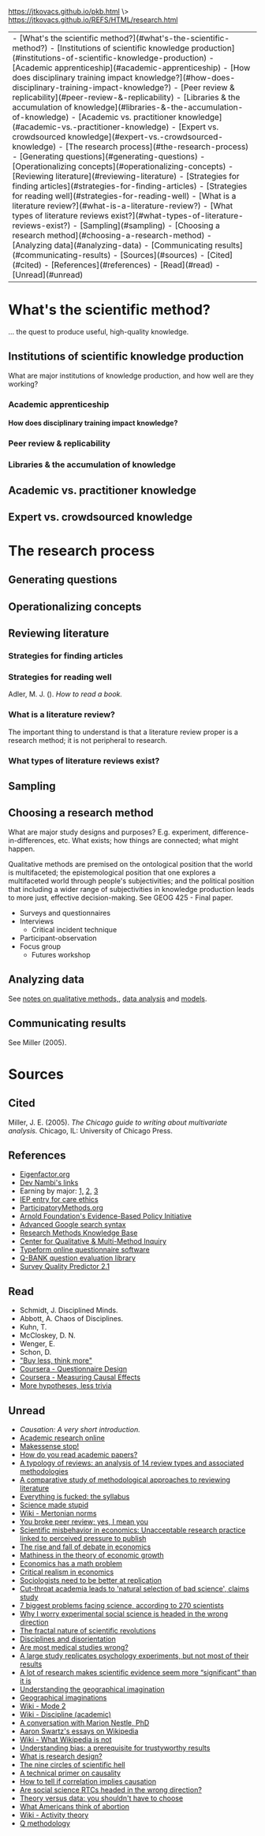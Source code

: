 <p id="path"><a href="../../pkb.html">https://jtkovacs.github.io/pkb.html</a> \> <a href="https://jtkovacs.github.io/REFS/HTML/research.html">https://jtkovacs.github.io/REFS/HTML/research.html</a></p><table class="TOC"><tr><td>- [What's the scientific method?](#what's-the-scientific-method?)
	- [Institutions of scientific knowledge production](#institutions-of-scientific-knowledge-production)
		- [Academic apprenticeship](#academic-apprenticeship)
			- [How does disciplinary training impact knowledge?](#how-does-disciplinary-training-impact-knowledge?)
		- [Peer review & replicability](#peer-review-&-replicability)
		- [Libraries & the accumulation of knowledge](#libraries-&-the-accumulation-of-knowledge)
	- [Academic vs. practitioner knowledge](#academic-vs.-practitioner-knowledge)
	- [Expert vs. crowdsourced knowledge](#expert-vs.-crowdsourced-knowledge)
- [The research process](#the-research-process)
	- [Generating questions](#generating-questions)
	- [Operationalizing concepts](#operationalizing-concepts)
	- [Reviewing literature](#reviewing-literature)
		- [Strategies for finding articles](#strategies-for-finding-articles)
		- [Strategies for reading well](#strategies-for-reading-well)
		- [What is a literature review?](#what-is-a-literature-review?)
		- [What types of literature reviews exist?](#what-types-of-literature-reviews-exist?)
	- [Sampling](#sampling)
	- [Choosing a research method](#choosing-a-research-method)
	- [Analyzing data](#analyzing-data)
	- [Communicating results](#communicating-results)
- [Sources](#sources)
	- [Cited](#cited)
	- [References](#references)
	- [Read](#read)
	- [Unread](#unread)
</td></tr></table>

# What's the scientific method?

... the quest to produce useful, high-quality knowledge.

## Institutions of scientific knowledge production

What are major institutions of knowledge production, and how well are they working?

### Academic apprenticeship

#### How does disciplinary training impact knowledge?

### Peer review & replicability

### Libraries & the accumulation of knowledge

## Academic vs. practitioner knowledge

## Expert vs. crowdsourced knowledge



# The research process

## Generating questions

## Operationalizing concepts

## Reviewing literature

### Strategies for finding articles

### Strategies for reading well

Adler, M. J. (). _How to read a book._

### What is a literature review?

The important thing to understand is that a literature review proper is a research method; it is not peripheral to research.

### What types of literature reviews exist?

## Sampling

## Choosing a research method

What are major study designs and purposes? E.g. experiment, difference-in-differences, etc. What exists; how things are connected; what might happen.

Qualitative methods are premised on the ontological position that the world is multifaceted; the epistemological position that one explores a multifaceted world through people's subjectivities; and the political position that including a wider range of subjectivities in knowledge production leads to more just, effective decision-making. See GEOG 425 - Final paper. 

- Surveys and questionnaires
- Interviews
    - Critical incident technique
- Participant-observation
- Focus group
    - Futures workshop

## Analyzing data

See [notes on qualitative methods,](qualitative-methods.html), [data analysis](data-analysis.html) and [models](models.html).

## Communicating results

See Miller (2005).

    



# Sources

## Cited

Miller, J. E. (2005). _The Chicago guide to writing about multivariate analysis._ Chicago, IL: University of Chicago Press.

## References

- [Eigenfactor.org](http://eigenfactor.org/)
- [Dev Nambi's links](https://github.com/DevNambi/blog-drafts/blob/master/490%20-%20Science%20and%20Research.md)
- Earning by major: [1,](https://cew.georgetown.edu/cew-reports/whats-it-worth-the-economic-value-of-college-majors/) [2,](http://www.hamiltonproject.org/charts/career_earnings_by_college_major/) [3](http://www.payscale.com/college-salary-report/majors-that-pay-you-back)
- [IEP entry for care ethics](http://www.iep.utm.edu/care-eth/)
- [ParticipatoryMethods.org](http://www.participatorymethods.org/)
- [Arnold Foundation's Evidence-Based Policy Initiative](http://www.arnoldfoundation.org/initiative/evidence-based-policy-innovation/)
- [Advanced Google search syntax](http://www.cpcstrategy.com/blog/2014/10/advanced-google-search-tips-infographic/)
- [Research Methods Knowledge Base](http://www.socialresearchmethods.net/kb/contents.php)
- [Center for Qualitative &amp; Multi-Method Inquiry](https://www.maxwell.syr.edu/cqmi.aspx)
- [Typeform online questionnaire software](https://www.typeform.com/)
- [Q-BANK question evaluation library](https://wwwn.cdc.gov/qbank/QUest/Quest.aspx)
- [Survey Quality Predictor 2.1](http://sqp.upf.edu/)

## Read

- Schmidt, J. Disciplined Minds.
- Abbott, A. Chaos of Disciplines.
- Kuhn, T.
- McCloskey, D. N. 
- Wenger, E.
- Schon, D.
- ["Buy less, think more"](https://storify.com/afg85/applying-critical-thinking-to-your-critical-readin)
- [Coursera - Questionnaire Design](https://www.coursera.org/learn/questionnaire-design)
- [Coursera - Measuring Causal Effects](https://www.coursera.org/learn/measuring-causal-effects)
- [More hypotheses, less trivia](http://allendowney.blogspot.com/2011/06/more-hypotheses-less-trivia.html)

## Unread

- _Causation: A very short introduction._
- [Academic research online](http://www.onlinecolleges.net/for-students/online-academic-research/)
- [Makessense stop!](http://crookedtimber.org/2014/05/13/makessense-stop/)
- [How do you read academic papers?](https://news.ycombinator.com/item?id=9245467)
- [A typology of reviews: an analysis of 14 review types and associated methodologies](http://onlinelibrary.wiley.com/doi/10.1111/j.1471-1842.2009.00848.x/pdf)
- [A comparative study of methodological approaches to reviewing literature](https://www.heacademy.ac.uk/system/files/resources/comparativestudy_0.pdf)
- [Everything is fucked: the syllabus](https://hardsci.wordpress.com/2016/08/11/everything-is-fucked-the-syllabus/)
- [Science made stupid](http://www.besse.at/sms/smsintro.html)
- [Wiki - Mertonian norms](https://en.wikipedia.org/wiki/Mertonian_norms)
- [You broke peer review; yes, I mean you](https://codeandculture.wordpress.com/2013/11/18/youbrokepeerreview/)
- [Scientific misbehavior in economics: Unacceptable research practice linked to perceived pressure to publish](http://blogs.lse.ac.uk/impactofsocialsciences/2014/07/23/scientific-misbehavior-in-economics/)
- [The rise and fall of debate in economics](http://www.joefrancis.info/economics-debate/)
- [Mathiness in the theory of economic growth](https://www.aeaweb.org/articles?id=10.1257/aer.p20151066)
- [Economics has a math problem](https://www.bloomberg.com/view/articles/2015-09-01/economics-has-a-math-problem)
- [Critical realism in economics](https://www.youtube.com/watch?v=ZHAxdJ-qs7s&amp;feature=youtu.be)
- [Sociologists need to be better at replication](https://orgtheory.wordpress.com/2015/08/11/sociologists-need-to-be-better-at-replication-a-guest-post-by-cristobal-young/)
- [Cut-throat academia leads to 'natural selection of bad science', claims study](https://www.theguardian.com/science/2016/sep/21/cut-throat-academia-leads-to-natural-selection-of-bad-science-claims-study?CMP=twt_gu)
- [7 biggest problems facing science, according to 270 scientists](http://www.vox.com/2016/7/14/12016710/science-challeges-research-funding-peer-review-process?linkId=27003407)
- [Why I worry experimental social science is headed in the wrong direction](http://chrisblattman.com/2015/12/07/if-you-run-field-experiments-this-might-be-paper-that-will-make-it-harder-to-publish-your-work-in-a-few-years/)
- [The fractal nature of scientific revolutions](http://andrewgelman.com/2005/05/20/selfsimilarity/)
- [Disciplines and disorientation](http://www.crassh.cam.ac.uk/gallery/video/simon-schaffer-disciplines-and-disorientation)
- [Are most medical studies wrong?](http://theness.com/neurologicablog/index.php/are-most-medical-studies-wrong/)
- [A large study replicates psychology experiments, but not most of their results](http://www.economist.com/news/science-and-technology/21662619-large-study-replicates-psychology-experiments-not-most-their-results-try?fsrc=scn/tw/te/bl/ed/tryagain)
- [A lot of research makes scientific evidence seem more “significant” than it is](https://www.painscience.com/articles/statistical-significance.php)
- [Understanding the geographical imagination](http://jgieseking.org/understanding-the-geographical-imagination/)
- [Geographical imaginations](http://territorialmasquerades.net/geographical-imaginations/)
- [Wiki - Mode 2](https://en.wikipedia.org/wiki/Mode_2)
- [Wiki - Discipline (academic)<br>](https://en.wikipedia.org/wiki/Discipline_(academia))
- [A conversation with Marion Nestle, PhD](http://defendingscience.org/conversation-marion-nestle-phd)
- [Aaron Swartz's essays on Wikipedia](http://www.aaronsw.com/weblog/wikiroads)
- [Wiki - What Wikipedia is not](https://en.wikipedia.org/wiki/Wikipedia:What_Wikipedia_is_not)
- [Understanding bias: a prerequisite for trustyworthy results](https://medium.com/@akelleh/understanding-bias-a-pre-requisite-for-trustworthy-results-ee590b75b1be#.r2q3cshpm)
- [What is research design?](https://drive.google.com/open?id=0B6XYyy1UbJ3XM25RNXFnU2l2Z28)
- [The nine circles of scientific hell](http://pps.sagepub.com/content/7/6/643.full.pdf+html)
- [A technical primer on causality](https://medium.com/@akelleh/a-technical-primer-on-causality-181db2575e41#.409ytztzt)
- [How to tell if correlation implies causation](https://statswithcats.wordpress.com/2015/01/01/how-to-tell-if-correlation-implies-causation/)
- [Are social science RTCs headed in the wrong direction?](http://chrisblattman.com/2015/12/14/are-social-science-rcts-headed-in-the-wrong-direction-a-roundup-of-the-discussion/)
- [Theory versus data: you shouldn't have to choose](https://www.bloomberg.com/view/articles/2016-02-17/theory-versus-data-you-shouldn-t-have-to-choose)
- [What Americans think of abortion](http://www.vox.com/a/abortion-decision-statistics-opinions)
- [Wiki - Activity theory](https://en.wikipedia.org/wiki/Activity_theory)
- [Q methodology](https://qmethod.org/)

